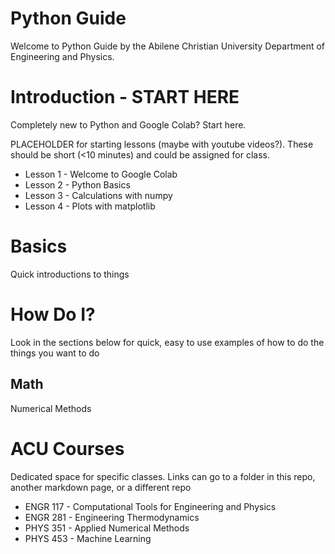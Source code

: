 # Python Guide
Welcome to Python Guide by the Abilene Christian University Department of Engineering and Physics.

# Introduction - START HERE
Completely new to Python and Google Colab?  Start here.

PLACEHOLDER for starting lessons (maybe with youtube videos?).  These should be short (<10 minutes) and could be assigned for class.
* Lesson 1 - Welcome to Google Colab
* Lesson 2 - Python Basics
* Lesson 3 - Calculations with numpy
* Lesson 4 - Plots with matplotlib

# Basics
Quick introductions to things

# How Do I?
Look in the sections below for quick, easy to use examples of how to do the things you want to do

## Math
Numerical Methods

# ACU Courses
Dedicated space for specific classes.  Links can go to a folder in this repo, another markdown page, or a different repo

* ENGR 117 - Computational Tools for Engineering and Physics 
* ENGR 281 - Engineering Thermodynamics
* PHYS 351 - Applied Numerical Methods
* PHYS 453 - Machine Learning


